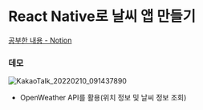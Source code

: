 
# React Native로 날씨 앱 만들기
[공부한 내용 - Notion](https://www.notion.so/React-Native-c08dd7ad85c048508727da737819ee14)

### 데모
![KakaoTalk_20220210_091437890](https://user-images.githubusercontent.com/40905577/153313021-36241120-3403-4e95-9168-48da4ee85488.gif)

  - OpenWeather API를 활용(위치 정보 및 날씨 정보 조회)
